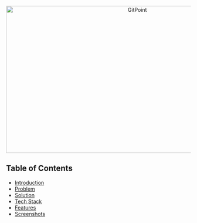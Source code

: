 <p align="center">
  <a href="https://gitpoint.co/">
    <img alt="GitPoint" title="GitPoint" src="https://i.ibb.co/4KdnnZK/OCR-BG.png" height="400px" width="700px">
  </a>
</p>

<!-- START doctoc generated TOC please keep comment here to allow auto update -->
<!-- DON'T EDIT THIS SECTION, INSTEAD RE-RUN doctoc TO UPDATE -->
## Table of Contents

- [Introduction](#introduction)
- [Problem](#what-are-we-trying-to-solve)
- [Solution](#how-are-we-solving-the-problem)
- [Tech Stack](#TechStack)
- [Features](#features)
- [Screenshots](#Screenshots)

<!-- END doctoc generated TOC please keep comment here to allow auto update -->
